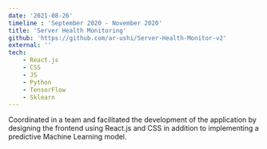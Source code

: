 ```yaml
---
date: '2021-08-26'
timeline : 'September 2020 - November 2020'
title: 'Server Health Monitoring'
github: 'https://github.com/ar-ushi/Server-Health-Monitor-v2'
external: ''
tech: 
    - React.js
    - CSS
    - JS
    - Python
    - TensorFlow
    - Sklearn
---
```


Coordinated in a team and facilitated the
development of the application by designing the frontend using React.js and CSS in addition to implementing a predictive Machine Learning model.